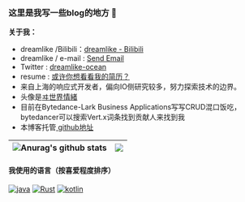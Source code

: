 ### 这里是我写一些blog的地方 👋

**关于我：**
* dreamlike /Bilibili：[dreamlike - Bilibili](https://space.bilibili.com/8227104)
* dreamlike / e-mail : <a href= "mailto:dreamlike.vertx@gmail.com"> Send Email</a>
* Twitter : <a href="https://mobile.twitter.com/dreamli60679407">dreamlike-ocean</a>
* resume  : <a href="https://htmlpreview.github.io/?https://github.com/dreamlike-ocean/resume/blob/master/resume.html">或许你想看看我的简历？</a>
* 来自上海的响应式开发者，偏向IO侧研究较多，努力探索技术的边界。
* 头像是<a href="https://kamitsubaki.jp/artist/isekaijoucho/ ">ヰ世界情緒</a>
* 目前在Bytedance-Lark Business Applications写写CRUD混口饭吃，bytedancer可以搜索Vert.x词条找到贡献人来找到我
* 本博客托管<a href="https://github.com/dreamlike-ocean/blog"> github地址 </a>


| <img align="center" src="https://github-readme-stats.vercel.app/api?username=dreamlike-ocean&show_icons=true&include_all_commits=true&theme=buefy&hide_border=true" alt="Anurag's github stats" />| <img align="center" src="https://github-readme-stats.vercel.app/api/top-langs/?username=dreamlike-ocean&layout=compact&theme=buefy&hide_border=true" /> |
| ------------- | ------------- |

#### 我使用的语言（按喜爱程度排序）
<a href="https://openjdk.org/" target="_blank"><img alt="java" src="https://img.shields.io/badge/java-000000?style=flat-square&logo=java&logoColor=white"></a>
<a href="https://www.rust-lang.org/" target="_blank"><img alt="Rust" src="https://img.shields.io/badge/Rust-000000?style=flat-square&logo=rust&logoColor=white"></a>
<a href="https://kotlinlang.org/" target="_blank"><img alt="kotlin" src="https://img.shields.io/badge/kotlin-000000?style=flat-square&logo=kotlin&logoColor=white"></a>

